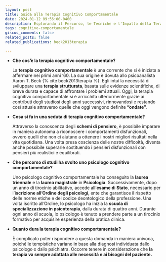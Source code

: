 ```yaml
---
layout: post
title: Guida alla Terapia Cognitivo Comportamentale
date: 2024-01-12 09:56:00-0400
description: Esplorando il Percorso, le Tecniche e l'Impatto della Terapia Cognitivo Comportamentale
tags: cognitivo-comportamentale
giscus_comments: false
related_posts: false
related_publications: beck2013terapia

---
```


- **Che cos’è la terapia cognitivo comportamentale?**
  
  La **terapia cognitivo comportamentale** è una corrente che si è iniziata a affermare nei primi anni ‘60. La sua origine è dovuta allo psicoanalista Aaron T. Beck {% cite beck2013terapia %}. Egli intuì la necessità di sviluppare una **terapia strutturata**, basata sulle evidenze scientifiche, di breve durata e capace di affrontare i problemi attuali. 
  Oggi, la terapia cognitivo comportamentale si è arricchita ulteriormente grazie ai contributi degli studiosi degli anni successivi, rinnovandosi e restando così attuale attraverso quelle che oggi vengono definite **“ondate”**.

- **Cosa si fa in una seduta di terapia cognitivo comportamentale?**
  
  Attraverso la conoscenza degli **schemi di pensiero**, è possibile imparare in maniera autonoma a riconoscere i comportamenti disfunzionali, ovvero quelli che non ci aiutano a ottenere i nostri migliori risultati nella vita quotidiana. Una volta presa coscienza delle nostre difficoltà, diventa anche possibile superarle sostituendo i pensieri disfunzionali con pensieri più realistici e equilibrati.

- **Che percorso di studi ha svolto uno psicologo cognitivo comportamentale?**
  
  Uno psicologo cognitivo comportamentale ha conseguito la **laurea triennale** e la **laurea magistrale** in **Psicologia**. Successivamente, dopo un anno di tirocinio abilitativo, accede all’**esame di Stato**, necessario per l’**iscrizione all’Ordine degli psicologi**, ente che garantisce il rispetto delle norme etiche e del codice deontologico della professione.
  Una volta iscritto all’Ordine, lo psicologo ha inizia la **scuola di specializzazione in psicoterapia**, dalla durata di quattro anni. Durante ogni anno di scuola, lo psicologo è tenuto a prendere parte a un tirocinio formativo per acquisire esperienza della pratica clinica.

- **Quanto dura la terapia cognitivo comportamentale?**
  
  È complicato poter rispondere a questa domanda in maniera univoca, poiché le tempistiche variano in base alla diagnosi individuata dallo psicologo o dallo psichiatra. Occorre tenere in considerazione che **la terapia va sempre adattata alle necessità e ai bisogni del paziente.**



